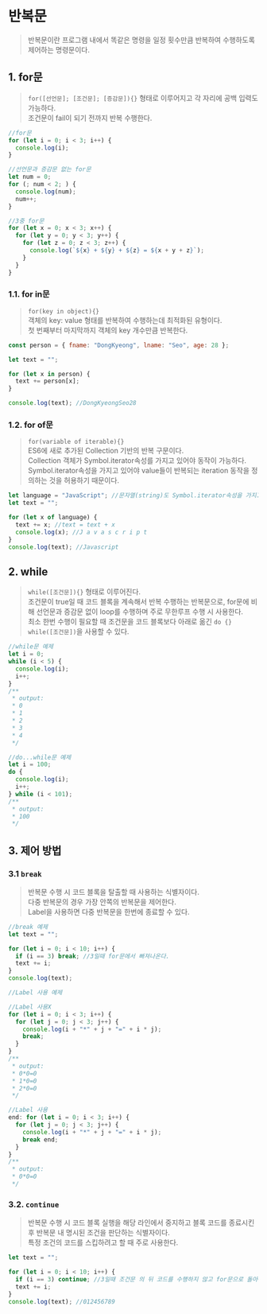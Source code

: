 # 반복문

> 반복문이란 프로그램 내에서 똑같은 명령을 일정 횟수만큼 반복하여 수행하도록 제어하는 명령문이다.

## 1. for문

> `for([선언문]; [조건문]; [증감문]){}` 형태로 이루어지고 각 자리에 공백 입력도 가능하다.  
> 조건문이 fail이 되기 전까지 반복 수행한다.

```javascript
//for문
for (let i = 0; i < 3; i++) {
  console.log(i);
}

//선언문과 증감문 없는 for문
let num = 0;
for (; num < 2; ) {
  console.log(num);
  num++;
}

//3중 for문
for (let x = 0; x < 3; x++) {
  for (let y = 0; y < 3; y++) {
    for (let z = 0; z < 3; z++) {
      console.log(`${x} + ${y} + ${z} = ${x + y + z}`);
    }
  }
}
```

### 1.1. for in문

> `for(key in object){}`  
> 객체의 key: value 형태를 반복하여 수행하는데 최적화된 유형이다.  
> 첫 번째부터 마지막까지 객체의 key 개수만큼 반복한다.

```javascript
const person = { fname: "DongKyeong", lname: "Seo", age: 28 };

let text = "";

for (let x in person) {
  text += person[x];
}

console.log(text); //DongKyeongSeo28
```

### 1.2. for of문

> `for(variable of iterable){}`  
> ES6에 새로 추가된 Collection 기반의 반복 구문이다.  
> Collection 객체가 Symbol.iterator속성를 가지고 있어야 동작이 가능하다. Symbol.iterator속성을 가지고 있어야 value들이 반복되는 iteration 동작을 정의하는 것을 허용하기 때문이다.

```javascript
let language = "JavaScript"; //문자열(string)도 Symbol.iterator속성을 가지고 있다.
let text = "";

for (let x of language) {
  text += x; //text = text + x
  console.log(x); //J a v a s c r i p t
}
console.log(text); //Javascript
```

## 2. while

> `while([조건문]){}` 형태로 이루어진다.  
> 조건문이 true일 때 코드 블록을 계속해서 반복 수행하는 반복문으로, for문에 비해 선언문과 증감문 없이 loop를 수행하며 주로 무한루프 수행 시 사용한다.  
> 최소 한번 수행이 필요할 때 조건문을 코드 블록보다 아래로 옮긴 `do {} while([조건문])`을 사용할 수 있다.

```javascript
//while문 예제
let i = 0;
while (i < 5) {
  console.log(i);
  i++;
}
/**
 * output:
 * 0
 * 1
 * 2
 * 3
 * 4
 */
```

```javascript
//do...while문 예제
let i = 100;
do {
  console.log(i);
  i++;
} while (i < 101);
/**
 * output:
 * 100
 */
```

## 3. 제어 방법

### 3.1 `break`

> 반복문 수행 시 코드 블록을 탈출할 때 사용하는 식별자이다.  
> 다중 반복문의 경우 가장 안쪽의 반복문을 제어한다.  
> Label을 사용하면 다중 반복문을 한번에 종료할 수 있다.

```javascript
//break 예제
let text = "";

for (let i = 0; i < 10; i++) {
  if (i == 3) break; //3일때 for문에서 빠져나온다.
  text += i;
}
console.log(text);
```

```javascript
//Label 사용 예제

//Label 사용X
for (let i = 0; i < 3; i++) {
  for (let j = 0; j < 3; j++) {
    console.log(i + "*" + j + "=" + i * j);
    break;
  }
}
/**
 * output:
 * 0*0=0
 * 1*0=0
 * 2*0=0
 */

//Label 사용
end: for (let i = 0; i < 3; i++) {
  for (let j = 0; j < 3; j++) {
    console.log(i + "*" + j + "=" + i * j);
    break end;
  }
}
/**
 * output:
 * 0*0=0
 */
```

### 3.2. `continue`

> 반복문 수행 시 코드 블록 실행을 해당 라인에서 중지하고 블록 코드를 종료시킨 후 반복문 내 명시된 조건을 판단하는 식별자이다.  
> 특정 조건의 코드를 스킵하려고 할 때 주로 사용한다.

```javascript
let text = "";

for (let i = 0; i < 10; i++) {
  if (i == 3) continue; //3일때 조건문 의 뒤 코드를 수행하지 않고 for문으로 돌아간다.
  text += i;
}
console.log(text); //012456789
```
